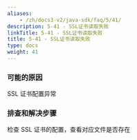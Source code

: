 ```yaml
---
aliases:
    - /zh/docs3-v2/java-sdk/faq/5/41/
description: 5-41 - SSL证书读取失败
linkTitle: 5-41 - SSL证书读取失败
title: 5-41 - SSL证书读取失败
type: docs
weight: 41
---
```




### 可能的原因

SSL 证书配置异常

### 排查和解决步骤

检查 SSL 证书的配置，查看对应文件是否存在
